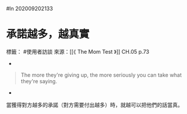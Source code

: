 #ln 202009202133
# 承諾越多，越真實
標籤： #使用者訪談 
來源：[[《 The Mom Test 》]] CH.05 p.73

-

>The more they're giving up, the more seriously you can take what they're saying.

-

當獲得對方越多的承諾（對方需要付出越多）時，就越可以把他們的話當真。
